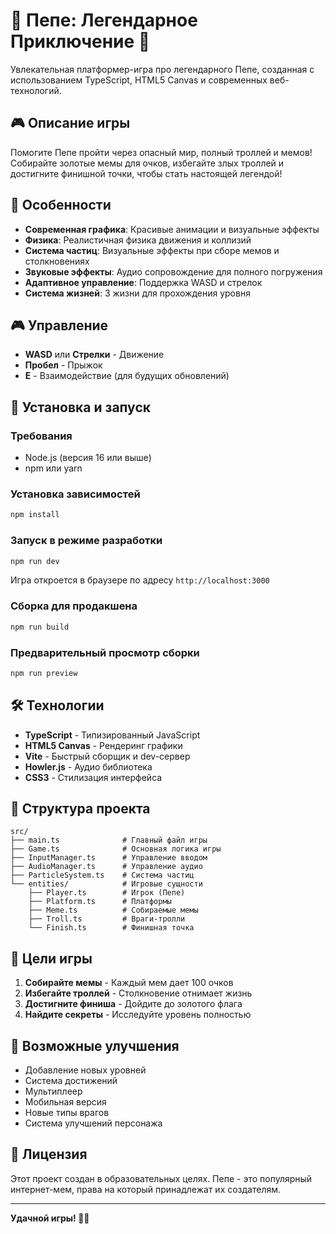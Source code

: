# 🐸 Пепе: Легендарное Приключение 🐸

Увлекательная платформер-игра про легендарного Пепе, созданная с использованием TypeScript, HTML5 Canvas и современных веб-технологий.

## 🎮 Описание игры

Помогите Пепе пройти через опасный мир, полный троллей и мемов! Собирайте золотые мемы для очков, избегайте злых троллей и достигните финишной точки, чтобы стать настоящей легендой!

## 🎯 Особенности

- **Современная графика**: Красивые анимации и визуальные эффекты
- **Физика**: Реалистичная физика движения и коллизий
- **Система частиц**: Визуальные эффекты при сборе мемов и столкновениях
- **Звуковые эффекты**: Аудио сопровождение для полного погружения
- **Адаптивное управление**: Поддержка WASD и стрелок
- **Система жизней**: 3 жизни для прохождения уровня

## 🎮 Управление

- **WASD** или **Стрелки** - Движение
- **Пробел** - Прыжок
- **E** - Взаимодействие (для будущих обновлений)

## 🚀 Установка и запуск

### Требования
- Node.js (версия 16 или выше)
- npm или yarn

### Установка зависимостей
```bash
npm install
```

### Запуск в режиме разработки
```bash
npm run dev
```

Игра откроется в браузере по адресу `http://localhost:3000`

### Сборка для продакшена
```bash
npm run build
```

### Предварительный просмотр сборки
```bash
npm run preview
```

## 🛠️ Технологии

- **TypeScript** - Типизированный JavaScript
- **HTML5 Canvas** - Рендеринг графики
- **Vite** - Быстрый сборщик и dev-сервер
- **Howler.js** - Аудио библиотека
- **CSS3** - Стилизация интерфейса

## 🎨 Структура проекта

```
src/
├── main.ts              # Главный файл игры
├── Game.ts              # Основная логика игры
├── InputManager.ts      # Управление вводом
├── AudioManager.ts      # Управление аудио
├── ParticleSystem.ts    # Система частиц
└── entities/            # Игровые сущности
    ├── Player.ts        # Игрок (Пепе)
    ├── Platform.ts      # Платформы
    ├── Meme.ts          # Собираемые мемы
    ├── Troll.ts         # Враги-тролли
    └── Finish.ts        # Финишная точка
```

## 🎯 Цели игры

1. **Собирайте мемы** - Каждый мем дает 100 очков
2. **Избегайте троллей** - Столкновение отнимает жизнь
3. **Достигните финиша** - Дойдите до золотого флага
4. **Найдите секреты** - Исследуйте уровень полностью

## 🔧 Возможные улучшения

- Добавление новых уровней
- Система достижений
- Мультиплеер
- Мобильная версия
- Новые типы врагов
- Система улучшений персонажа

## 📝 Лицензия

Этот проект создан в образовательных целях. Пепе - это популярный интернет-мем, права на который принадлежат их создателям.

---

**Удачной игры! 🐸✨** 